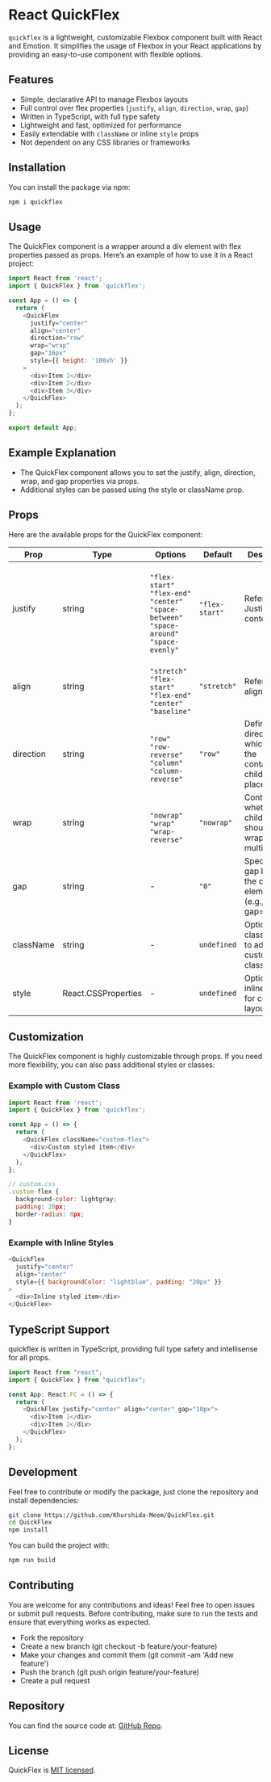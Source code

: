 # React QuickFlex

`quickflex` is a lightweight, customizable Flexbox component built with React and Emotion. It simplifies the usage of Flexbox in your React applications by providing an easy-to-use component with flexible options.

## Features

- Simple, declarative API to manage Flexbox layouts
- Full control over flex properties (`justify`, `align`, `direction`, `wrap`, `gap`)
- Written in TypeScript, with full type safety
- Lightweight and fast, optimized for performance
- Easily extendable with `className` or inline `style` props
- Not dependent on any CSS libraries or frameworks

## Installation

You can install the package via npm:

```bash
npm i quickflex
```

## Usage

The QuickFlex component is a wrapper around a div element with flex properties passed as props. Here’s an example of how to use it in a React project:

<!-- prettier-ignore -->
```js
import React from 'react';
import { QuickFlex } from 'quickflex';

const App = () => {
  return (
    <QuickFlex
      justify="center"
      align="center"
      direction="row"
      wrap="wrap"
      gap="16px"
      style={{ height: '100vh' }}
    >
      <div>Item 1</div>
      <div>Item 2</div>
      <div>Item 3</div>
    </QuickFlex>
  );
};

export default App;
```

## Example Explanation

- The QuickFlex component allows you to set the justify, align, direction, wrap, and gap properties via props.
- Additional styles can be passed using the style or className prop.

## Props

Here are the available props for the QuickFlex component:

| Prop      | Type                | Options                                                                                                       | Default        | Description                                                              |
| --------- | ------------------- | ------------------------------------------------------------------------------------------------------------- | -------------- | ------------------------------------------------------------------------ |
| justify   | string              | <br>`"flex-start"`<br>`"flex-end"`<br>`"center"`<br>`"space-between"`<br>`"space-around"`<br>`"space-evenly"` | `"flex-start"` | Refers: Justify-content                                                  |
| align     | string              | <br>`"stretch"`<br>`"flex-start"`<br>`"flex-end"`<br>`"center"`<br>`"baseline"`                               | `"stretch"`    | Refers: align-items                                                      |
| direction | string              | <br>`"row"`<br>`"row-reverse"`<br>`"column"`<br>`"column-reverse"`                                            | `"row"`        | Defines the direction in which <br> the container's children are placed. |
| wrap      | string              | <br>`"nowrap"`<br>`"wrap"`<br>`"wrap-reverse"`                                                                | `"nowrap"`     | Controls whether the children should <br> wrap onto multiple lines.      |
| gap       | string              | -                                                                                                             | `"0"`          | Specifies the gap between the child elements. <br> (e.g., gap="16px").   |
| className | string              | -                                                                                                             | `undefined`    | Optional class name to add custom classes.                               |
| style     | React.CSSProperties | -                                                                                                             | `undefined`    | Optional inline styles for custom layout                                 |

## Customization

The QuickFlex component is highly customizable through props. If you need more flexibility, you can also pass additional styles or classes:

### Example with Custom Class

```js
import React from 'react';
import { QuickFlex } from 'quickflex';

const App = () => {
  return (
    <QuickFlex className="custom-flex">
      <div>Custom styled item</div>
    </QuickFlex>
  );
};

// custom.css
.custom-flex {
  background-color: lightgray;
  padding: 20px;
  border-radius: 8px;
}
```

### Example with Inline Styles

```js
<QuickFlex
  justify="center"
  align="center"
  style={{ backgroundColor: "lightblue", padding: "20px" }}
>
  <div>Inline styled item</div>
</QuickFlex>
```

## TypeScript Support

quickflex is written in TypeScript, providing full type safety and intellisense for all props.

```js
import React from "react";
import { QuickFlex } from "quickflex";

const App: React.FC = () => {
  return (
    <QuickFlex justify="center" align="center" gap="10px">
      <div>Item 1</div>
      <div>Item 2</div>
    </QuickFlex>
  );
};
```

## Development

Feel free to contribute or modify the package, just clone the repository and install dependencies:

```bash
git clone https://github.com/Khurshida-Meem/QuickFlex.git
cd QuickFlex
npm install
```

You can build the project with:

```bash
npm run build
```

## Contributing

You are welcome for any contributions and ideas! Feel free to open issues or submit pull requests. Before contributing, make sure to run the tests and ensure that everything works as expected.

- Fork the repository
- Create a new branch (git checkout -b feature/your-feature)
- Make your changes and commit them (git commit -am 'Add new feature')
- Push the branch (git push origin feature/your-feature)
- Create a pull request

## Repository

You can find the source code at: [GitHub Repo](https://github.com/Khurshida-Meem/QuickFlex).

## License

QuickFlex is [MIT licensed](./LICENSE.md).
